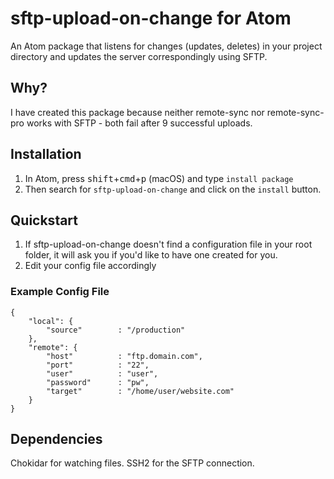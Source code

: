 # sftp-upload-on-change for Atom

An Atom package that listens for changes (updates, deletes) in your project directory and updates the server correspondingly using SFTP.

## Why?

I have created this package because neither remote-sync nor remote-sync-pro works with SFTP - both fail after 9 successful uploads.

## Installation

1. In Atom, press <kbd>shift</kbd>+<kbd>cmd</kbd>+<kbd>p</kbd> (macOS) and type `install package`
2. Then search for `sftp-upload-on-change` and click on the `install` button.

## Quickstart

1. If sftp-upload-on-change doesn't find a configuration file in your root folder, it will ask you if you'd like to have one created for you.
2. Edit your config file accordingly

### Example Config File
```
{
	"local": {
		"source"		: "/production"
	},
	"remote": {
		"host"			: "ftp.domain.com",
		"port"			: "22",
		"user"			: "user",
		"password"		: "pw",
		"target"		: "/home/user/website.com"
	}
}

```

## Dependencies

Chokidar for watching files.
SSH2 for the SFTP connection.
